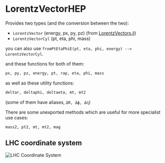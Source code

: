 # LorentzVectorHEP

Provides two types (and the conversion between the two):

- `LorentzVector` (energy, px, py, pz) (from [LorentzVectors.jl](https://github.com/JLTastet/LorentzVectors.jl))
- `LorentzVectorCyl` (pt, eta, phi, mass)

you can also use `fromPtEtaPhiE(pt, eta, phi, energy) --> LorentzVectorCyl`.

and these functions for both of them:

```julia
px, py, pz, energy, pt, rap, eta, phi, mass
```

as well as these utility functions:

```julia
deltar, deltaphi, deltaeta, mt, mt2
```

(some of them have aliases, `ΔR, Δϕ, Δη`)

There are some unexported methods which are useful for more specialist use cases:

```julia
mass2, pt2, mt, mt2, mag
```

## LHC coordinate system

![LHC Coordinate System](https://cds.cern.ch/record/1699952/files/Figures_T_Coordinate.png)
